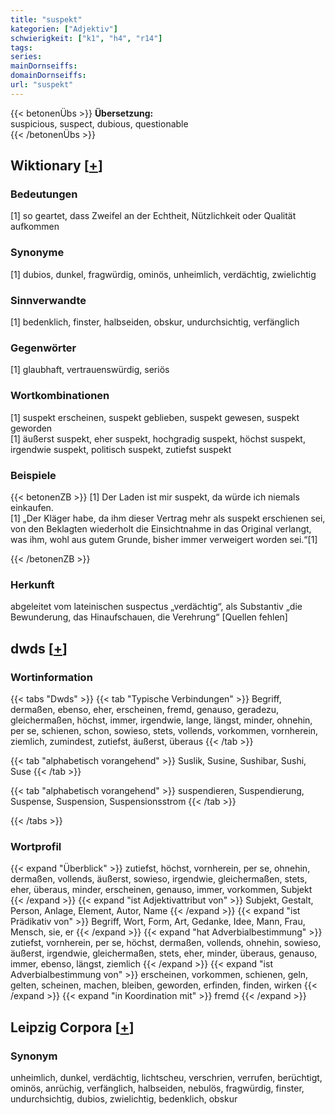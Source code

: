 ```yaml
---
title: "suspekt"
kategorien: ["Adjektiv"]
schwierigkeit: ["k1", "h4", "r14"]
tags:
series:
mainDornseiffs:
domainDornseiffs:
url: "suspekt"
---
```


{{< betonenÜbs >}}
**Übersetzung:**  
suspicious, suspect, dubious, questionable  
{{< /betonenÜbs >}}

## Wiktionary [[+](https://de.wiktionary.org/wiki/suspekt)]

### Bedeutungen
[1] so geartet, dass Zweifel an der Echtheit, Nützlichkeit oder Qualität aufkommen  

### Synonyme
[1] dubios, dunkel, fragwürdig, ominös, unheimlich, verdächtig, zwielichtig  

### Sinnverwandte
[1] bedenklich, finster, halbseiden, obskur, undurchsichtig, verfänglich  

### Gegenwörter
[1] glaubhaft, vertrauenswürdig, seriös  

### Wortkombinationen
[1] suspekt erscheinen, suspekt geblieben, suspekt gewesen, suspekt geworden  
[1] äußerst suspekt, eher suspekt, hochgradig suspekt, höchst suspekt, irgendwie suspekt, politisch suspekt, zutiefst suspekt  

### Beispiele
{{< betonenZB >}}
[1] Der Laden ist mir suspekt, da würde ich niemals einkaufen.  
[1] „Der Kläger habe, da ihm dieser Vertrag mehr als suspekt erschienen sei, von den Beklagten wiederholt die Einsichtnahme in das Original verlangt, was ihm, wohl aus gutem Grunde, bisher immer verweigert worden sei.“[1]  

{{< /betonenZB >}}
### Herkunft
abgeleitet vom lateinischen suspectus „verdächtig“, als Substantiv „die Bewunderung, das Hinaufschauen, die Verehrung“ [Quellen fehlen]  



## dwds [[+](https://www.dwds.de/wb/suspekt)]

### Wortinformation
{{< tabs "Dwds" >}}
{{< tab "Typische Verbindungen" >}}
Begriff, dermaßen, ebenso, eher, erscheinen, fremd, genauso, geradezu, gleichermaßen, höchst, immer, irgendwie, lange, längst, minder, ohnehin, per se, schienen, schon, sowieso, stets, vollends, vorkommen, vornherein, ziemlich, zumindest, zutiefst, äußerst, überaus
{{< /tab >}}

{{< tab "alphabetisch vorangehend" >}}
Suslik, Susine, Sushibar, Sushi, Suse
{{< /tab >}}

{{< tab "alphabetisch vorangehend" >}}
suspendieren, Suspendierung, Suspense, Suspension, Suspensionsstrom
{{< /tab >}}

{{< /tabs >}}

### Wortprofil
{{< expand "Überblick" >}} zutiefst, höchst, vornherein, per se, ohnehin, dermaßen, vollends, äußerst, sowieso, irgendwie, gleichermaßen, stets, eher, überaus, minder, erscheinen, genauso, immer, vorkommen, Subjekt {{< /expand >}}
{{< expand "ist Adjektivattribut von" >}} Subjekt, Gestalt, Person, Anlage, Element, Autor, Name {{< /expand >}}
{{< expand "ist Prädikativ von" >}} Begriff, Wort, Form, Art, Gedanke, Idee, Mann, Frau, Mensch, sie, er {{< /expand >}}
{{< expand "hat Adverbialbestimmung" >}} zutiefst, vornherein, per se, höchst, dermaßen, vollends, ohnehin, sowieso, äußerst, irgendwie, gleichermaßen, stets, eher, minder, überaus, genauso, immer, ebenso, längst, ziemlich {{< /expand >}}
{{< expand "ist Adverbialbestimmung von" >}} erscheinen, vorkommen, schienen, geln, gelten, scheinen, machen, bleiben, geworden, erfinden, finden, wirken {{< /expand >}}
{{< expand "in Koordination mit" >}} fremd {{< /expand >}}

## Leipzig Corpora [[+](https://corpora.uni-leipzig.de/en/res?word=suspekt&corpusId=deu_newscrawl-public_2018)]


### Synonym
unheimlich, dunkel, verdächtig, lichtscheu, verschrien, verrufen, berüchtigt, ominös, anrüchig, verfänglich, halbseiden, nebulös, fragwürdig, finster, undurchsichtig, dubios, zwielichtig, bedenklich, obskur

